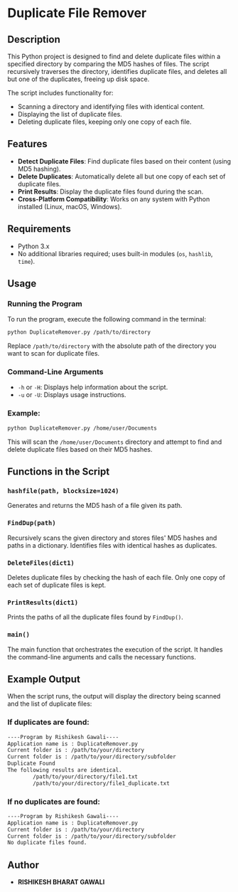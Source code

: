 # Duplicate File Remover

## Description
This Python project is designed to find and delete duplicate files within a specified directory by comparing the MD5 hashes of files. The script recursively traverses the directory, identifies duplicate files, and deletes all but one of the duplicates, freeing up disk space.

The script includes functionality for:
- Scanning a directory and identifying files with identical content.
- Displaying the list of duplicate files.
- Deleting duplicate files, keeping only one copy of each file.

## Features
- **Detect Duplicate Files**: Find duplicate files based on their content (using MD5 hashing).
- **Delete Duplicates**: Automatically delete all but one copy of each set of duplicate files.
- **Print Results**: Display the duplicate files found during the scan.
- **Cross-Platform Compatibility**: Works on any system with Python installed (Linux, macOS, Windows).

## Requirements
- Python 3.x
- No additional libraries required; uses built-in modules (`os`, `hashlib`, `time`).

## Usage

### Running the Program
To run the program, execute the following command in the terminal:

```bash
python DuplicateRemover.py /path/to/directory
```

Replace `/path/to/directory` with the absolute path of the directory you want to scan for duplicate files.

### Command-Line Arguments
- `-h` or `-H`: Displays help information about the script.
- `-u` or `-U`: Displays usage instructions.

### Example:
```bash
python DuplicateRemover.py /home/user/Documents
```

This will scan the `/home/user/Documents` directory and attempt to find and delete duplicate files based on their MD5 hashes.

## Functions in the Script

### `hashfile(path, blocksize=1024)`
Generates and returns the MD5 hash of a file given its path.

### `FindDup(path)`
Recursively scans the given directory and stores files' MD5 hashes and paths in a dictionary. Identifies files with identical hashes as duplicates.

### `DeleteFiles(dict1)`
Deletes duplicate files by checking the hash of each file. Only one copy of each set of duplicate files is kept.

### `PrintResults(dict1)`
Prints the paths of all the duplicate files found by `FindDup()`.

### `main()`
The main function that orchestrates the execution of the script. It handles the command-line arguments and calls the necessary functions.

## Example Output
When the script runs, the output will display the directory being scanned and the list of duplicate files:

### If duplicates are found:
```bash
----Program by Rishikesh Gawali----
Application name is : DuplicateRemover.py
Current folder is : /path/to/your/directory
Current folder is : /path/to/your/directory/subfolder
Duplicate Found
The following results are identical.
		/path/to/your/directory/file1.txt
		/path/to/your/directory/file1_duplicate.txt
```

### If no duplicates are found:
```bash
----Program by Rishikesh Gawali----
Application name is : DuplicateRemover.py
Current folder is : /path/to/your/directory
Current folder is : /path/to/your/directory/subfolder
No duplicate files found.
```

## Author
- **RISHIKESH BHARAT GAWALI**
